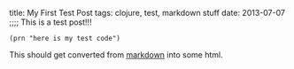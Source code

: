 title: My First Test Post
tags: clojure, test, markdown stuff
date: 2013-07-07
;;;;
This is a test post!!!

`(prn "here is my test code")`

This should get converted from [markdown](http://daringfireball.net/projects/markdown/) into some html.
